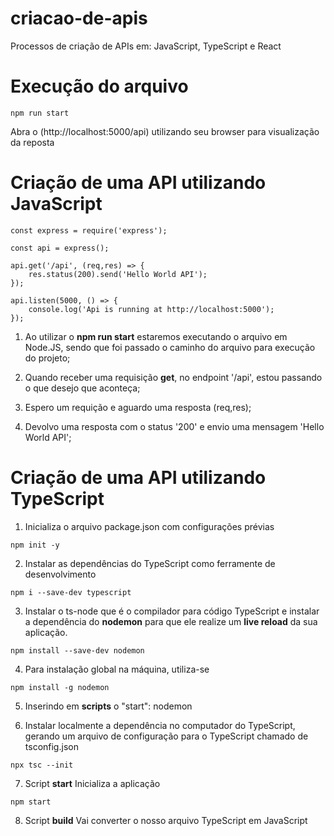 # criacao-de-apis
Processos de criação de APIs em: JavaScript, TypeScript e React

# Execução do arquivo
```
npm run start
```

Abra o (http://localhost:5000/api) utilizando seu browser para visualização da reposta

# Criação de uma API utilizando JavaScript
```
const express = require('express');

const api = express();

api.get('/api', (req,res) => {
    res.status(200).send('Hello World API');
});

api.listen(5000, () => {
    console.log('Api is running at http://localhost:5000');
});
```

1. Ao utilizar o **npm run start** estaremos executando o arquivo em Node.JS, sendo que foi passado o caminho do arquivo para execução do projeto;

2. Quando receber uma requisição **get**, no endpoint '/api', estou passando o que desejo que aconteça; 

3. Espero um requição e aguardo uma resposta (req,res);

4. Devolvo uma resposta com o status '200' e envio uma mensagem 'Hello World API'; 

# Criação de uma API utilizando TypeScript
1. Inicializa o arquivo package.json com configurações prévias
```
npm init -y
```

2. Instalar as dependências do TypeScript como ferramente de desenvolvimento
```
npm i --save-dev typescript 
```

3. Instalar o ts-node que é o compilador para código TypeScript e instalar a dependência do **nodemon** para que ele realize um **live reload** da sua aplicação. 
```
npm install --save-dev nodemon
```

4. Para instalação global na máquina, utiliza-se
```
npm install -g nodemon
```

5. Inserindo em **scripts** o "start": nodemon 

6. Instalar localmente a dependência no computador do TypeScript, gerando um arquivo de configuração para o TypeScript chamado de tsconfig.json
```
npx tsc --init
```

7. Script **start**
Inicializa a aplicação 
```
npm start
```

8. Script **build**
Vai converter o nosso arquivo TypeScript em JavaScript

